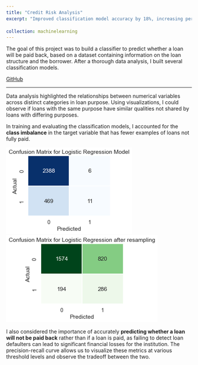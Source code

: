 ```yaml
---
title: "Credit Risk Analysis"
excerpt: "Improved classification model accuracy by 18%, increasing performance from 65% to 77%, and analyzed the trade-off between accuracy and F1 score for predicting the minority class.<br/>"

collection: machinelearning
---
```

The goal of this project was to build a classifier to predict whether a loan will be paid back, based on a dataset containing information on the loan structure and the borrower. After a thorough data analysis, I built several classification models.
<br/>

[GitHub](https://github.com/ciDSproj/loan_classification)

---

Data analysis highlighted the relationships between numerical variables across distinct categories in loan purpose. Using visualizations, I could observe if loans with the same purpose have similar qualities not shared by loans with differing purposes.


In training and evaluating the classification models, I accounted for the **class imbalance** in the target variable  that has fewer examples of loans not fully paid. 



<img src='/images/ml1_cm.png'>



<img src='/images/ml1_cm_resample.png'>



I also considered the importance of accurately **predicting whether a loan will not be paid back** rather than if a loan is paid, as failing to detect loan defaulters can lead to significant financial losses for the institution. The precision-recall curve allows us to visualize these metrics at various threshold levels and observe the tradeoff between the two.